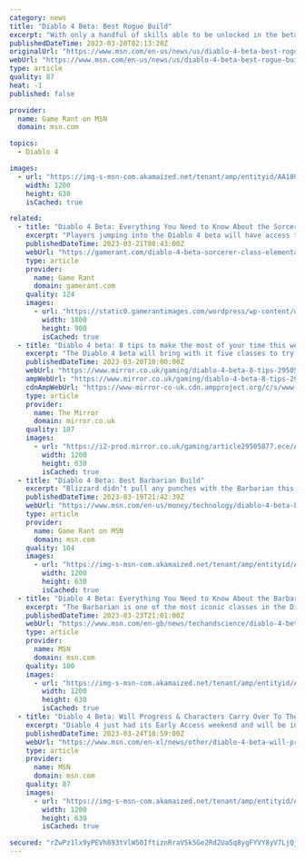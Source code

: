 ```yaml
---
category: news
title: "Diablo 4 Beta: Best Rogue Build"
excerpt: "With only a handful of skills able to be unlocked in the beta period, it's still possible to have an overpowered rogue in Diablo 4."
publishedDateTime: 2023-03-20T02:13:20Z
originalUrl: "https://www.msn.com/en-us/news/us/diablo-4-beta-best-rogue-build/ar-AA18Q5kg"
webUrl: "https://www.msn.com/en-us/news/us/diablo-4-beta-best-rogue-build/ar-AA18Q5kg"
type: article
quality: 87
heat: -1
published: false

provider:
  name: Game Rant on MSN
  domain: msn.com

topics:
  - Diablo 4

images:
  - url: "https://img-s-msn-com.akamaized.net/tenant/amp/entityid/AA18Q7Yu.img?h=630&w=1200&m=6&q=60&o=t&l=f&f=jpg"
    width: 1200
    height: 630
    isCached: true

related:
  - title: "Diablo 4 Beta: Everything You Need to Know About the Sorcerer Class Archetype"
    excerpt: "Players jumping into the Diablo 4 beta will have access to the Sorcerer class, the classic magic-wielding archetype from the Diablo series' past. Elemental spells are the primary source of damage for Sorcerers, with the three primary types being Fire ..."
    publishedDateTime: 2023-03-21T08:43:00Z
    webUrl: "https://gamerant.com/diablo-4-beta-sorcerer-class-elemental-spells-skill-tree-enchantment-slots/"
    type: article
    provider:
      name: Game Rant
      domain: gamerant.com
    quality: 124
    images:
      - url: "https://static0.gamerantimages.com/wordpress/wp-content/uploads/2023/03/diablo-4-beta-sorcerer-class-archetype.jpg"
        width: 1800
        height: 900
        isCached: true
  - title: "Diablo 4 beta: 8 tips to make the most of your time this weekend"
    excerpt: "The Diablo 4 beta will bring with it five classes to try out, countless unique abilities and the entire Act 1 zone to explore, so we've rounded up some tips to get you started. Diablo 4 doesn’t ..."
    publishedDateTime: 2023-03-20T10:00:00Z
    webUrl: "https://www.mirror.co.uk/gaming/diablo-4-beta-8-tips-29505730"
    ampWebUrl: "https://www.mirror.co.uk/gaming/diablo-4-beta-8-tips-29505730.amp"
    cdnAmpWebUrl: "https://www-mirror-co-uk.cdn.ampproject.org/c/s/www.mirror.co.uk/gaming/diablo-4-beta-8-tips-29505730.amp"
    type: article
    provider:
      name: The Mirror
      domain: mirror.co.uk
    quality: 107
    images:
      - url: "https://i2-prod.mirror.co.uk/gaming/article29505877.ece/ALTERNATES/s1200/0_Diablo-4-artwork.jpg"
        width: 1200
        height: 630
        isCached: true
  - title: "Diablo 4 Beta: Best Barbarian Build"
    excerpt: "Blizzard didn’t pull any punches with the Barbarian this time around. This build can go toe-to-toe with any boss in the beta."
    publishedDateTime: 2023-03-19T21:42:39Z
    webUrl: "https://www.msn.com/en-us/money/technology/diablo-4-beta-best-barbarian-build/ar-AA18PWxp"
    type: article
    provider:
      name: Game Rant on MSN
      domain: msn.com
    quality: 104
    images:
      - url: "https://img-s-msn-com.akamaized.net/tenant/amp/entityid/AA18PMIC.img?h=630&w=1200&m=6&q=60&o=t&l=f&f=jpg"
        width: 1200
        height: 630
        isCached: true
  - title: "Diablo 4 Beta: Everything You Need to Know About the Barbarian Class Archetype"
    excerpt: "The Barbarian is one of the most iconic classes in the Diablo franchise, its iteration in Diablo 4 should allow long-time fans to pick up the class and feel immediately at home, but a few changes ..."
    publishedDateTime: 2023-03-23T21:01:00Z
    webUrl: "https://www.msn.com/en-gb/news/techandscience/diablo-4-beta-everything-you-need-to-know-about-the-barbarian-class-archetype/ar-AA18ZJEy"
    type: article
    provider:
      name: MSN
      domain: msn.com
    quality: 100
    images:
      - url: "https://img-s-msn-com.akamaized.net/tenant/amp/entityid/AA18ZO2k.img?h=630&w=1200&m=6&q=60&o=t&l=f&f=jpg"
        width: 1200
        height: 630
        isCached: true
  - title: "Diablo 4 Beta: Will Progress & Characters Carry Over To The Full Game?"
    excerpt: "Diablo 4 just had its Early Access weekend and will be in Open Beta from March 24 to the 26, which means players are enjoying leveling characters and seeing what the game has to offer so far, while ..."
    publishedDateTime: 2023-03-24T10:59:00Z
    webUrl: "https://www.msn.com/en-xl/news/other/diablo-4-beta-will-progress-characters-carry-over-to-the-full-game/ar-AA18YTV1"
    type: article
    provider:
      name: MSN
      domain: msn.com
    quality: 87
    images:
      - url: "https://img-s-msn-com.akamaized.net/tenant/amp/entityid/AA18YYwr.img?h=630&w=1200&m=6&q=60&o=t&l=f&f=jpg"
        width: 1200
        height: 630
        isCached: true

secured: "rZwPz1lx9yPEVh893tVlW50IftiznRraVSk5Ge2Rd2Ua5q8ygFYVY8yV7LjQjiwU1OddGt7ik4ljQo7MOdtn9SYfc+23zQLED5e9mFGdpnuecRufJnh7WzojFRG/xjEpbpy/Vife5b7jJiiqEUx6G9NdzniCyI+3MtIqVzNXO+ne0VQX2PXDucLFUOaCWn8ImcshPg1e/2ZKegDIpPvIRUON/u33yAYOvwaYUc8FHHXM9Ufcxtg830iZ0w5j/1IUsY05U0IJKs7AjfvRmHBAyxESxnAGC2BYqJjfqy9VgHJSUJUq1F0I1lE9mQwkaBp5gCyA9KlTq3VLFqdNVQlJoLeXcUzRRf7vLheKCvY3XQ4=;3bG4JYQwwpWl81qo5KtTuA=="
---
```


